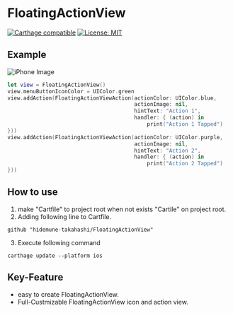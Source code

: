 # FloatingActionView

[![Carthage compatible](https://img.shields.io/badge/Carthage-compatible-4BC51D.svg?style=flat)](https://github.com/Carthage/Carthage)
[![License: MIT](https://img.shields.io/badge/License-MIT-yellow.svg)](https://opensource.org/licenses/MIT)

## Example

![iPhone Image](https://github.com/hidemune-takahashi/FloatingActionView/raw/images/Example%20Screen%20Shot.png)

```swift
let view = FloatingActionView()
view.menuButtonIconColor = UIColor.green
view.addAction(FloatingActionViewAction(actionColor: UIColor.blue,
                                        actionImage: nil,
                                        hintText: "Action 1",
                                        handler: { (action) in
                                            print("Action 1 Tapped")
}))
view.addAction(FloatingActionViewAction(actionColor: UIColor.purple,
                                        actionImage: nil,
                                        hintText: "Action 2",
                                        handler: { (action) in
                                            print("Action 2 Tapped")
}))
```

## How to use

1. make "Cartfile" to project root when not exists "Cartile" on project root.
2. Adding following line to Cartfile.
```
github "hidemune-takahashi/FloatingActionView"
```
3. Execute following command
```
carthage update --platform ios
```

## Key-Feature
- easy to create FloatingActionView.
- Full-Custmizable FloatingActionView icon and action view.
